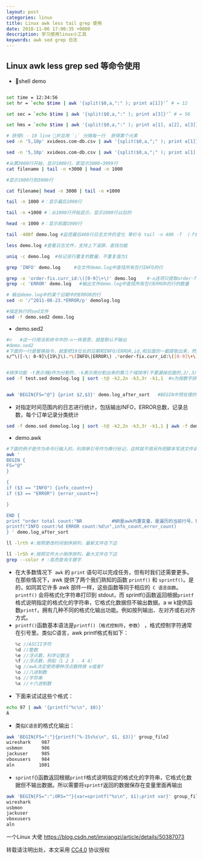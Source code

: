 ```yaml
---
layout: post
categories: linux
title: Linux awk less tail grep 使用
date: 2018-11-06 17:00:35 +0800
description: 学习使用linux小工具
keywords: awk sed grep 日志
---
```



## Linux awk less grep sed 等命令使用

* shell demo

```bash

set time = 12:34:56
set hr = `echo $time | awk '{split($0,a,":" ); print a[1]}'` # = 12

set sec = `echo $time | awk '{split($0,a,":" ); print a[3]}'` # = 56

set hms = `echo $time | awk '{split($0,a,":" ); print a[1], a[2], a[3]}'`# = 12 34 56

# 获得5 - 10 line 并且用 `;` 分隔每一行  获得第个元素
sed -n '5,10p' xvideos.com-db.csv | awk '{split($0,a,";" ); print a[1]}'

sed -n '5,10p' xvideos.com-db.csv | awk '{split($0,a,";" ); print a[1] a[2]}'

#从第3000行开始，显示1000行。即显示3000~3999行
cat filename | tail -n +3000 | head -n 1000

#显示1000行到3000行

cat filename| head -n 3000 | tail -n +1000 

tail -n 1000 #：显示最后1000行

tail -n +1000 #：从1000行开始显示，显示1000行以后的

head -n 1000 #：显示前面1000行

tail -400f demo.log #监控最后400行日志文件的变化 等价与 tail -n 400 -f （-f参数是实时）

less demo.log #查看日志文件，支持上下滚屏，查找功能

uniq -c demo.log  #标记该行重复的数量，不重复值为1

grep 'INFO' demo.log     #在文件demo.log中查找所有包行INFO的行

grep -o 'order-fix.curr_id:\([0-9]\+\)' demo.log    #-o选项只提取order-fix.curr_id:xxx的内容（而不是一整行），并输出到屏幕上
grep -c 'ERROR' demo.log   #输出文件demo.log中查找所有包行ERROR的行的数量

# 输出demo.log中的某个日期中的ERROR的行
sed -n '/^2011-08-23.*ERROR/p' demolog.log

#指定执行的sed文件
sed -f demo.sed2 demo.log
```
* demo.sed2

```bash
#n   #这一行用法和命令中的-n一样意思，就是默认不输出
#demo.sed2
#下面的一行是替换指令，就是把19位长的日期和INFO/ERROR,id,和后面的一截提取出来，然后用@分割符把这4个字段重新按顺序组合
s/^\([-\: 0-9]\{19\}\).*\(INFO\|ERROR\) .*order-fix.curr_id:\([0-9]\+\),\(.*$\)/\1@\3@\2@\4/p


#排序功能 -t表示用@作为分割符，-k表示用分割出来的第几个域排序(不要漏掉后面的,2/,3/,1，详细意思看下面的参考链接，这里不做详述)
sed -f test.sed demolog.log | sort -t@ -k2,2n -k3,3r -k1,1  #n为按数字排序，r为倒序


awk 'BEGIN{FS="@"} {print $2,$3}' demo.log_after_sort   #BEGIN中预处理的是，把@号作为行的列分割符,把分割后的行的第2，3列输出

```

* 对指定时间范围内的日志进行统计，包括输出INFO，ERROR总数，记录总数，每个订单记录分类统计

```bash
sed -f demo.sed demolog.log | sort -t@ -k2,2n -k3,3r -k1,1 | awk -f demo.awk

```

* demo.awk

```bash
#下面的例子是作为命令行输入的，利用单引号作为换行标记，这样就不用另外把脚本写进文件调用了
awk '
BEGIN {
FS="@"
}

{
if ($3 == "INFO") {info_count++}
if ($3 == "ERROR") {error_count++}

}

END {
print "order total count:"NR           #NR是awk内置变量，是遍历的当前行号，到了END区域自然行号就等于总数了
printf("INFO count:%d ERROR count:%d\n",info_count,error_count)
} ' demo.log_after_sort

```


```bash
ll -lrth #:按照更改时间倒序排列，最新文件在下边

ll -lrSh #:按照文件大小倒序排列，最大文件在下边
grep --color # :高亮查询关键字
```
* 在大多数情况下` awk` 的 `print` 语句可以完成任务，但有时我们还需要更多。在那些情况下，awk 提供了两个我们熟知的函数 `printf()` 和 `sprintf()`。是的，如同其它许多 awk 部件一样，这些函数等同于相应的` C 语言函数`。`printf()` 会将格式化字符串打印到 stdout，而 sprintf()函数返回根据`printf`格式说明指定的格式化的字符串，它格式化数据但不输出数据。a w k提供函数`printf`，拥有几种不同的格式化输出功能。例如按列输出、左对齐或右对齐方式。
* `printf()`函数基本语法是`printf()`（`格式控制符`，`参数`） ，格式控制字符通常在引号里。类似C语言，awk printf格式有如下：
    ```c
    %c //ASCII字符
    %d //整数
    %e //浮点数，科学记数法
    %f //浮点数，例如（1 2 3 . 4 4）
    %g //awk决定使用哪种浮点数转换 e或者f
    %o //八进制数
    %s //字符串
    %x //十六进制数
    ```
* 下面来试试这些个格式：
```bash
echo 97 | awk '{printf("%c\n", $0)}'
A
```
* 类似`C语言`的格式化输出：
```bash
awk 'BEGIN{FS=":"}{printf("%-15s%s\n", $1, $3)}' group_file2
wireshark    987
usbmon       986
jackuser     985
vboxusers    984
aln         1001
```
* `sprintf`()函数返回根据`printf`格式说明指定的格式化的字符串，它格式化数据但不输出数据。所以需要将`sprintf`返回的数据保存在变量里面再输出

```bash
awk 'BEGIN{FS=":";ORS=""}{var=sprintf("%s\n", $1);print var}' group_file2
wireshark
usbmon
jackuser
vboxusers
aln
```



一个Linux 大佬 https://blog.csdn.net/imxiangzi/article/details/50387073

转载请注明出处，本文采用 [CC4.0](http://creativecommons.org/licenses/by-nc-nd/4.0/) 协议授权
